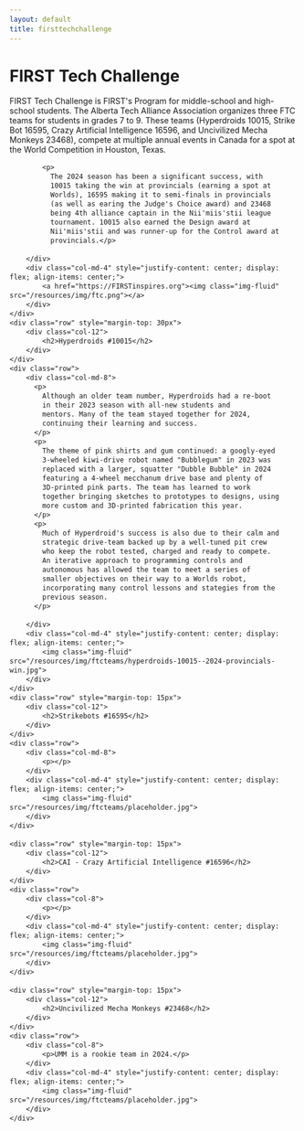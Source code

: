 ```yaml
---
layout: default
title: firsttechchallenge
---
```

<div class="container-fluid" id="firsttechchallenge">
    <div class="row">
        <div class="col-12" style="margin-top: 40px">
            <h1>FIRST Tech Challenge</h1>
        </div>
    </div>
    <div class="row">
        <div class="col-md-8">
            <p>
              FIRST Tech Challenge is FIRST's Program for
              middle-school and high-school students. The Alberta Tech
              Alliance Association organizes three FTC teams for
              students in grades 7 to 9. These teams (Hyperdroids
              10015, Strike Bot 16595, Crazy Artificial Intelligence
              16596, and Uncivilized Mecha Monkeys 23468), compete at
              multiple annual events in Canada for a spot at the World
              Competition in Houston, Texas.
            </p>

            <p>
              The 2024 season has been a significant success, with
              10015 taking the win at provincials (earning a spot at
              Worlds), 16595 making it to semi-finals in provincials
              (as well as earing the Judge's Choice award) and 23468
              being 4th alliance captain in the Nii'miis'stii league
              tournament. 10015 also earned the Design award at
              Nii'miis'stii and was runner-up for the Control award at
              provincials.</p>

        </div>
        <div class="col-md-4" style="justify-content: center; display: flex; align-items: center;">
            <a href="https://FIRSTinspires.org"><img class="img-fluid" src="/resources/img/ftc.png"></a>
        </div>
    </div>
    <div class="row" style="margin-top: 30px">
        <div class="col-12">
            <h2>Hyperdroids #10015</h2>
        </div>
    </div>
    <div class="row">
        <div class="col-md-8">
          <p>
            Although an older team number, Hyperdroids had a re-boot
            in their 2023 season with all-new students and
            mentors. Many of the team stayed together for 2024,
            continuing their learning and success.
          </p>
          <p>
            The theme of pink shirts and gum continued: a googly-eyed
            3-wheeled kiwi-drive robot named "Bubblegum" in 2023 was
            replaced with a larger, squatter "Dubble Bubble" in 2024
            featuring a 4-wheel mecchanum drive base and plenty of
            3D-printed pink parts. The team has learned to work
            together bringing sketches to prototypes to designs, using
            more custom and 3D-printed fabrication this year.
          </p>
          <p>
            Much of Hyperdroid's success is also due to their calm and
            strategic drive-team backed up by a well-tuned pit crew
            who keep the robot tested, charged and ready to compete.
            An iterative approach to programming controls and
            autonomous has allowed the team to meet a series of
            smaller objectives on their way to a Worlds robot,
            incorporating many control lessons and stategies from the
            previous season.
          </p>

        </div>
        <div class="col-md-4" style="justify-content: center; display: flex; align-items: center;">
            <img class="img-fluid" src="/resources/img/ftcteams/hyperdroids-10015--2024-provincials-win.jpg">
        </div>
    </div>
    <div class="row" style="margin-top: 15px">
        <div class="col-12">
            <h2>Strikebots #16595</h2>
        </div>
    </div>
    <div class="row">
        <div class="col-md-8">
            <p></p>
        </div>
        <div class="col-md-4" style="justify-content: center; display: flex; align-items: center;">
            <img class="img-fluid" src="/resources/img/ftcteams/placeholder.jpg">
        </div>
    </div>

    <div class="row" style="margin-top: 15px">
        <div class="col-12">
            <h2>CAI - Crazy Artificial Intelligence #16596</h2>
        </div>
    </div>
    <div class="row">
        <div class="col-8">
            <p></p>
        </div>
        <div class="col-md-4" style="justify-content: center; display: flex; align-items: center;">
            <img class="img-fluid" src="/resources/img/ftcteams/placeholder.jpg">
        </div>
    </div>

    <div class="row" style="margin-top: 15px">
        <div class="col-12">
            <h2>Uncivilized Mecha Monkeys #23468</h2>
        </div>
    </div>
    <div class="row">
        <div class="col-8">
            <p>UMM is a rookie team in 2024.</p>
        </div>
        <div class="col-md-4" style="justify-content: center; display: flex; align-items: center;">
            <img class="img-fluid" src="/resources/img/ftcteams/placeholder.jpg">
        </div>
    </div>
</div>
